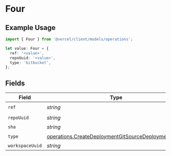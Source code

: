 # Four

## Example Usage

```typescript
import { Four } from '@vercel/client/models/operations';

let value: Four = {
  ref: '<value>',
  repoUuid: '<value>',
  type: 'bitbucket',
};
```

## Fields

| Field           | Type                                                                                                                       | Required           | Description |
| --------------- | -------------------------------------------------------------------------------------------------------------------------- | ------------------ | ----------- |
| `ref`           | _string_                                                                                                                   | :heavy_check_mark: | N/A         |
| `repoUuid`      | _string_                                                                                                                   | :heavy_check_mark: | N/A         |
| `sha`           | _string_                                                                                                                   | :heavy_minus_sign: | N/A         |
| `type`          | [operations.CreateDeploymentGitSourceDeploymentsType](../../models/operations/createdeploymentgitsourcedeploymentstype.md) | :heavy_check_mark: | N/A         |
| `workspaceUuid` | _string_                                                                                                                   | :heavy_minus_sign: | N/A         |
